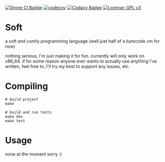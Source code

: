 [![Drone CI Badge](https://drone.ofthewi.red/api/badges/Syldexia/soft/status.svg)](https://drone.ofthewi.red/Syldexia/soft)
[![codecov](https://codecov.io/gh/syldexiahime/soft/branch/master/graph/badge.svg)](https://codecov.io/gh/syldexiahime/soft)
[![Codacy Badge](https://api.codacy.com/project/badge/Grade/7ef1810255d241b4be9d07fa2449a250)](https://www.codacy.com/app/Syldexia/soft?utm_source=github.com&amp;utm_medium=referral&amp;utm_content=syldexiahime/soft&amp;utm_campaign=Badge_Grade)
[![License: GPL v3](https://img.shields.io/badge/License-GPLv3-blue.svg)](https://www.gnu.org/licenses/gpl-3.0)

# Soft
a soft and comfy programming language (well just half of a bytecode vm for now)

nothing serious, I'm just making it for fun. currently will only work on x86_64. if for some reason anyone ever wants to actually use anything I've written, feel free to, I'll try my best to support any issues, etc.

# Compiling

```shell
# build project
make

# build and run tests
make dev
make test
```

# Usage
none at the moment sorry :)

